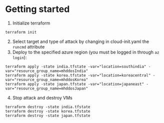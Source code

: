 # Getting started  
1. Initialize terraform
```shell
terraform init
```
2. Select target and type of attack by changing in cloud-init.yaml the `runcmd` attribute
3. Deploy to the specified azure region (you must be logged in through `az login`):  
```shell
terraform apply -state india.tfstate -var="location=southindia" -var="resource_group_name=mhddosIndia"
terraform apply -state korea.tfstate -var="location=koreacentral" -var="resource_group_name=mhddosKorea"
terraform apply -state japan.tfstate -var="location=japaneast" -var="resource_group_name=mhddosJapan"
```
4. Stop attack and destroy VMs
```shell
terraform destroy -state india.tfstate
terraform destroy -state korea.tfstate 
terraform destroy -state japan.tfstate 
```